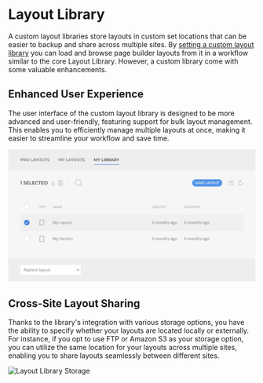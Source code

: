 # Layout Library

A custom layout libraries store layouts in custom set locations that can be easier to backup and share across multiple sites. By [setting a custom layout library](./) you can load and browse page builder layouts from it in a workflow similar to the core Layout Library. However, a custom library come with some valuable enhancements.

## Enhanced User Experience

The user interface of the custom layout library is designed to be more advanced and user-friendly, featuring support for bulk layout management. This enables you to efficiently manage multiple layouts at once, making it easier to streamline your workflow and save time.

![Layout Library UI](./assets/library-ui.webp)

## Cross-Site Layout Sharing

Thanks to the library's integration with various storage options, you have the ability to specify whether your layouts are located locally or externally. For instance, if you opt to use FTP or Amazon S3 as your storage option, you can utilize the same location for your layouts across multiple sites, enabling you to share layouts seamlessly between different sites.

![Layout Library Storage](/essentials-for-yootheme-pro/assets/storage-s3.webp)

